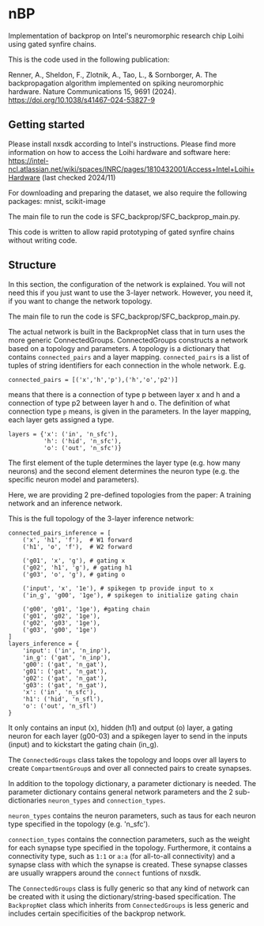 # nBP
Implementation of backprop on Intel's neuromorphic research chip Loihi using gated synfire chains.

This is the code used in the following publication:

Renner, A., Sheldon, F., Zlotnik, A., Tao, L., & Sornborger, A.
The backpropagation algorithm implemented on spiking neuromorphic hardware.
Nature Communications 15, 9691 (2024).  
https://doi.org/10.1038/s41467-024-53827-9


## Getting started
Please install nxsdk according to Intel's instructions.
Please find more information on how to access the Loihi hardware and software here: 
https://intel-ncl.atlassian.net/wiki/spaces/INRC/pages/1810432001/Access+Intel+Loihi+Hardware
(last checked 2024/11)

For downloading and preparing the dataset, we also require the following packages:
mnist, scikit-image

The main file to run the code is SFC_backprop/SFC_backprop_main.py.

This code is written to allow rapid prototyping of gated synfire chains without writing code.



## Structure
In this section, the configuration of the network is explained. You will not need this if
you just want to use the 3-layer network. However, you need it, if you want to change 
the network topology.

The main file to run the code is SFC_backprop/SFC_backprop_main.py.

The actual network is built in the BackpropNet class that in turn uses the more generic
ConnectedGroups.
ConnectedGroups constructs a network based on a topology and parameters.
A topology is a dictionary that contains `connected_pairs` and a layer mapping.
`connected_pairs` is a list of tuples of string identifiers for each connection in the whole network. E.g. 

    connected_pairs = [('x','h','p'),('h','o','p2')]

means that there is a connection of type p between layer x and h and a connection of type p2 between layer h and o.
The definition of what connection type `p` means, is given in the parameters.
In the layer mapping, each layer gets assigned a type.

    layers = {'x': ('in', 'n_sfc'),
              'h': ('hid', 'n_sfc'),
              'o': ('out', 'n_sfc')}

The first element of the tuple determines the layer type (e.g. how many neurons) and the second
element determines the neuron type (e.g. the specific neuron model and parameters).

Here, we are providing 2 pre-defined topologies from the paper:
A training network and an inference network.

This is the full topology of the 3-layer inference network:

    connected_pairs_inference = [
        ('x', 'h1', 'f'),  # W1 forward
        ('h1', 'o', 'f'),  # W2 forward
    
        ('g01', 'x', 'g'), # gating x 
        ('g02', 'h1', 'g'), # gating h1
        ('g03', 'o', 'g'), # gating o
    
        ('input', 'x', '1e'), # spikegen tp provide input to x
        ('in_g', 'g00', '1ge'), # spikegen to initialize gating chain

        ('g00', 'g01', '1ge'), #gating chain
        ('g01', 'g02', '1ge'),
        ('g02', 'g03', '1ge'),
        ('g03', 'g00', '1ge')
    ]
    layers_inference = {
        'input': ('in', 'n_inp'),
        'in_g': ('gat', 'n_inp'),
        'g00': ('gat', 'n_gat'),
        'g01': ('gat', 'n_gat'),
        'g02': ('gat', 'n_gat'),
        'g03': ('gat', 'n_gat'),
        'x': ('in', 'n_sfc'),
        'h1': ('hid', 'n_sfl'),
        'o': ('out', 'n_sfl')
    }

It only contains an input (x), hidden (h1) and output (o) layer, a gating neuron
for each layer (g00-03) and a spikegen layer to send in the inputs (input) and to kickstart
the gating chain (in_g).

The `ConnectedGroups` class takes the topology and loops over all layers to 
create `CompartmentGroup`s and over all connected pairs to create synapses.

In addition to the topology dictionary, a parameter dictionary is needed.
The parameter dictionary contains general network parameters and the 2 
sub-dictionaries `neuron_types` and `connection_types`.

`neuron_types` contains the neuron parameters, such as taus for each neuron type specified 
in the topology (e.g. 'n_sfc').

`connection_types` contains the connection parameters, such as the weight for each synapse 
type specified in the topology. Furthermore, it contains a connectivity type, such as 
`1:1` or `a:a` (for all-to-all connectivity) and a synapse class with which the synapse
is created. These synapse classes are usually wrappers around the `connect` funtions of
nxsdk.

The `ConnectedGroups` class is fully generic so that any kind of network can be created 
with it using the dictionary/string-based specification.
The `BackpropNet` class which inherits from `ConnectedGroups` is less generic and 
includes certain specificities of the backprop network.



